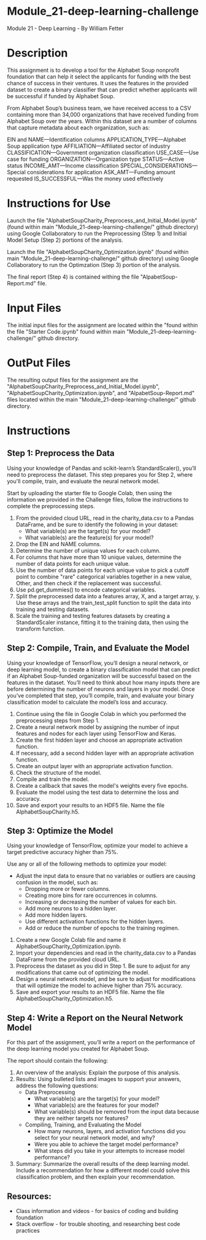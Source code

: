 # Module_21-deep-learning-challenge
 
Module 21 - Deep Learning - By William Fetter

# Description
This assignment is to develop a tool for the Alphabet Soup nonprofit foundation that can help it select the applicants for funding with the best chance of success in their ventures. It uses the features in the provided dataset to create a binary classifier that can predict whether applicants will be successful if funded by Alphabet Soup.

From Alphabet Soup’s business team, we have received access to a CSV containing more than 34,000 organizations that have received funding from Alphabet Soup over the years. Within this dataset are a number of columns that capture metadata about each organization, such as:

EIN and NAME—Identification columns
APPLICATION_TYPE—Alphabet Soup application type
AFFILIATION—Affiliated sector of industry
CLASSIFICATION—Government organization classification
USE_CASE—Use case for funding
ORGANIZATION—Organization type
STATUS—Active status
INCOME_AMT—Income classification
SPECIAL_CONSIDERATIONS—Special considerations for application
ASK_AMT—Funding amount requested
IS_SUCCESSFUL—Was the money used effectively

# Instructions for Use
Launch the file "AlphabetSoupCharity_Preprocess_and_Initial_Model.ipynb" (found within main "Module_21-deep-learning-challenge/" github directory) using Google Collaboratory to run the Preprocessing (Step 1) and Initial Model Setup (Step 2) portions of the analysis. 

Launch the file "AlphabetSoupCharity_Optimization.ipynb" (found within main "Module_21-deep-learning-challenge/" github directory) using Google Collaboratory to run the Optimzation (Step 3) portion of the analysis. 

The final report (Step 4) is contained withing the file "AlpabetSoup-Report.md" file. 

# Input Files
The initial input files for the assignment are located within the "found within the file "Starter Code.ipynb" found within main "Module_21-deep-learning-challenge/" github directory.

# OutPut Files
The resulting output files for the assignment are the "AlphabetSoupCharity_Preprocess_and_Initial_Model.ipynb", "AlphabetSoupCharity_Optimization.ipynb",  and "AlpabetSoup-Report.md" files located within the main "Module_21-deep-learning-challenge/" github directory. 

# Instructions
## Step 1: Preprocess the Data
Using your knowledge of Pandas and scikit-learn’s StandardScaler(), you’ll need to preprocess the dataset. This step prepares you for Step 2, where you'll compile, train, and evaluate the neural network model.

Start by uploading the starter file to Google Colab, then using the information we provided in the Challenge files, follow the instructions to complete the preprocessing steps.
1. From the provided cloud URL, read in the charity_data.csv to a Pandas DataFrame, and be sure to identify the following in your dataset:
   - What variable(s) are the target(s) for your model?
   - What variable(s) are the feature(s) for your model?
2. Drop the EIN and NAME columns.
3. Determine the number of unique values for each column.
4. For columns that have more than 10 unique values, determine the number of data points for each unique value.
5. Use the number of data points for each unique value to pick a cutoff point to combine "rare" categorical variables together in a new value, Other, and then check if the replacement was successful.
6. Use pd.get_dummies() to encode categorical variables.
7. Split the preprocessed data into a features array, X, and a target array, y. Use these arrays and the train_test_split function to split the data into training and testing datasets.
8. Scale the training and testing features datasets by creating a StandardScaler instance, fitting it to the training data, then using the transform function.

## Step 2: Compile, Train, and Evaluate the Model
Using your knowledge of TensorFlow, you’ll design a neural network, or deep learning model, to create a binary classification model that can predict if an Alphabet Soup-funded organization will be successful based on the features in the dataset. You’ll need to think about how many inputs there are before determining the number of neurons and layers in your model. Once you’ve completed that step, you’ll compile, train, and evaluate your binary classification model to calculate the model’s loss and accuracy.
1. Continue using the file in Google Colab in which you performed the preprocessing steps from Step 1.
2. Create a neural network model by assigning the number of input features and nodes for each layer using TensorFlow and Keras.
3. Create the first hidden layer and choose an appropriate activation function.
4. If necessary, add a second hidden layer with an appropriate activation function.
5. Create an output layer with an appropriate activation function.
6. Check the structure of the model.
7. Compile and train the model.
8. Create a callback that saves the model's weights every five epochs.
9. Evaluate the model using the test data to determine the loss and accuracy.
10. Save and export your results to an HDF5 file. Name the file AlphabetSoupCharity.h5.

## Step 3: Optimize the Model
Using your knowledge of TensorFlow, optimize your model to achieve a target predictive accuracy higher than 75%.

Use any or all of the following methods to optimize your model:
- Adjust the input data to ensure that no variables or outliers are causing confusion in the model, such as:
   - Dropping more or fewer columns.
   - Creating more bins for rare occurrences in columns.
   - Increasing or decreasing the number of values for each bin.
   - Add more neurons to a hidden layer.
   - Add more hidden layers.
   - Use different activation functions for the hidden layers.
   - Add or reduce the number of epochs to the training regimen.

1. Create a new Google Colab file and name it AlphabetSoupCharity_Optimization.ipynb.
2. Import your dependencies and read in the charity_data.csv to a Pandas DataFrame from the provided cloud URL.
3. Preprocess the dataset as you did in Step 1. Be sure to adjust for any modifications that came out of optimizing the model.
4. Design a neural network model, and be sure to adjust for modifications that will optimize the model to achieve higher than 75% accuracy.
5. Save and export your results to an HDF5 file. Name the file AlphabetSoupCharity_Optimization.h5.


## Step 4: Write a Report on the Neural Network Model
For this part of the assignment, you’ll write a report on the performance of the deep learning model you created for Alphabet Soup.

The report should contain the following:
1. An overview of the analysis: Explain the purpose of this analysis.
2. Results: Using bulleted lists and images to support your answers, address the following questions:
   - Data Preprocessing
      - What variable(s) are the target(s) for your model?
      - What variable(s) are the features for your model?
      - What variable(s) should be removed from the input data because they are neither targets nor features?
   - Compiling, Training, and Evaluating the Model
      - How many neurons, layers, and activation functions did you select for your neural network model, and why?
      - Were you able to achieve the target model performance?
      - What steps did you take in your attempts to increase model performance?
3. Summary: Summarize the overall results of the deep learning model. Include a recommendation for how a different model could solve this classification problem, and then explain your recommendation.

## Resources:
 * Class information and videos - for basics of coding and building foundation
 * Stack overflow - for trouble shooting, and researching best code practices
